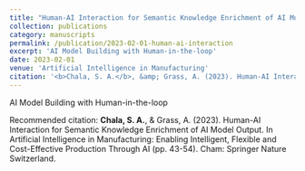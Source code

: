 ```yaml
---
title: "Human-AI Interaction for Semantic Knowledge Enrichment of AI Model Output"
collection: publications
category: manuscripts
permalink: /publication/2023-02-01-human-ai-interaction
excerpt: 'AI Model Building with Human-in-the-loop'
date: 2023-02-01
venue: 'Artificial Intelligence in Manufacturing'
citation: '<b>Chala, S. A.</b>, &amp; Grass, A. (2023). Human-AI Interaction for Semantic Knowledge Enrichment of AI Model Output. In Artificial Intelligence in Manufacturing: Enabling Intelligent, Flexible and Cost-Effective Production Through AI (pp. 43-54). Cham: Springer Nature Switzerland.'
---
```

AI Model Building with Human-in-the-loop

Recommended citation: <b>Chala, S. A.</b>, & Grass, A. (2023). Human-AI Interaction for Semantic Knowledge Enrichment of AI Model Output. In Artificial Intelligence in Manufacturing: Enabling Intelligent, Flexible and Cost-Effective Production Through AI (pp. 43-54). Cham: Springer Nature Switzerland.